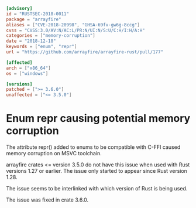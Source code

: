 ```toml
[advisory]
id = "RUSTSEC-2018-0011"
package = "arrayfire"
aliases = ["CVE-2018-20998", "GHSA-69fv-gw6g-8ccg"]
cvss = "CVSS:3.0/AV:N/AC:L/PR:N/UI:N/S:U/C:H/I:H/A:H"
categories = ["memory-corruption"]
date = "2018-12-18"
keywords = ["enum", "repr"]
url = "https://github.com/arrayfire/arrayfire-rust/pull/177"

[affected]
arch = ["x86_64"]
os = ["windows"]

[versions]
patched = [">= 3.6.0"]
unaffected = ["<= 3.5.0"]
```

# Enum repr causing potential memory corruption

The attribute repr() added to enums to be compatible with C-FFI caused
memory corruption on MSVC toolchain.

arrayfire crates <= version 3.5.0 do not have this issue when used with
Rust versions 1.27 or earlier. The issue only started to appear since
Rust version 1.28.

The issue seems to be interlinked with which version of Rust is being used.

The issue was fixed in crate 3.6.0.
